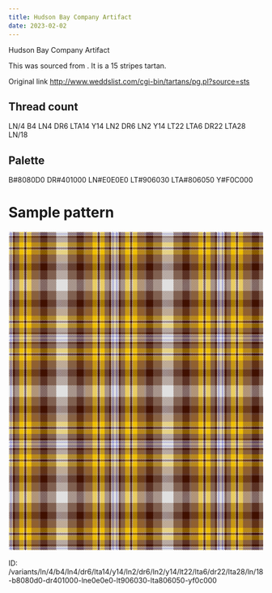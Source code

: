 ```yaml
---
title: Hudson Bay Company Artifact
date: 2023-02-02
---
```

Hudson Bay Company Artifact

This was sourced from <no value>.  It is a 15 stripes tartan.

Original link http://www.weddslist.com/cgi-bin/tartans/pg.pl?source=sts

## Thread count
LN/4 B4 LN4 DR6 LTA14 Y14 LN2 DR6 LN2 Y14 LT22 LTA6 DR22 LTA28 LN/18

## Palette
B#8080D0 DR#401000 LN#E0E0E0 LT#906030 LTA#806050 Y#F0C000

# Sample pattern

![Tartan detail](tartan.png "LN/4 B4 LN4 DR6 LTA14 Y14 LN2 DR6 LN2 Y14 LT22 LTA6 DR22 LTA28 LN/18 tartan")

ID: /variants/ln/4/b4/ln4/dr6/lta14/y14/ln2/dr6/ln2/y14/lt22/lta6/dr22/lta28/ln/18-b8080d0-dr401000-lne0e0e0-lt906030-lta806050-yf0c000
